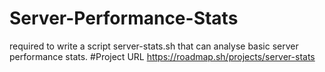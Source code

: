 # Server-Performance-Stats
 required to write a script server-stats.sh that can analyse basic server performance stats. 
#Project URL
https://roadmap.sh/projects/server-stats